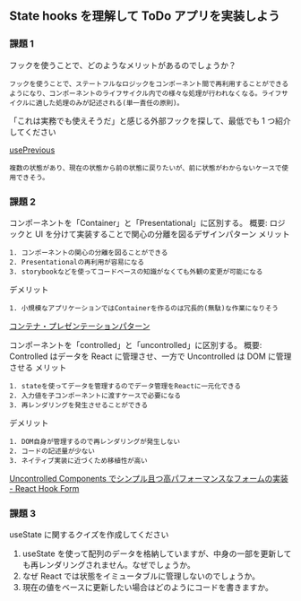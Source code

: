 ## State hooks を理解して ToDo アプリを実装しよう

### 課題 1

フックを使うことで、どのようなメリットがあるのでしょうか？

```
フックを使うことで、ステートフルなロジックをコンポーネント間で再利用することができるようになり、コンポーネントのライフサイクル内での様々な処理が行われなくなる。ライフサイクルに適した処理のみが記述される(単一責任の原則)。
```

「これは実務でも使えそうだ」と感じる外部フックを探して、最低でも 1 つ紹介してください

[usePrevious
](https://github.com/streamich/react-use/blob/master/docs/usePrevious.md)

```
複数の状態があり、現在の状態から前の状態に戻りたいが、前に状態がわからないケースで使用できそう。
```

### 課題 2

コンポーネントを「Container」と「Presentational」に区別する。
概要: ロジックと UI を分けて実装することで関心の分離を図るデザインパターン
メリット

```
1. コンポーネントの関心の分離を図ることができる
2. Presentationalの再利用が容易になる
3. storybookなどを使ってコードベースの知識がなくても外観の変更が可能になる
```

デメリット

```
1. 小規模なアプリケーションではContainerを作るのは冗長的(無駄)な作業になりそう
```

[コンテナ・プレゼンテーションパターン](https://zenn.dev/morinokami/books/learning-patterns-1/viewer/presentational-container-pattern)

コンポーネントを「controlled」と「uncontrolled」に区別する。
概要: Controlled はデータを React に管理させ、一方で Uncontrolled は DOM に管理させる
メリット

```
1. stateを使ってデータを管理するのでデータ管理をReactに一元化できる
2. 入力値を子コンポーネントに渡すケースで必要になる
3. 再レンダリングを発生させることができる
```

デメリット

```
1. DOM自身が管理するので再レンダリングが発生しない
2. コードの記述量が少ない
3. ネイティブ実装に近づくため移植性が高い
```

[Uncontrolled Components でシンプル且つ高パフォーマンスなフォームの実装 - React Hook Form](https://qiita.com/kotarella1110/items/da32add730e2b5451704)

### 課題 3

useState に関するクイズを作成してください

1. useState を使って配列のデータを格納していますが、中身の一部を更新しても再レンダリングされません。なぜでしょうか。
2. なぜ React では状態をイミュータブルに管理しないのでしょうか。
3. 現在の値をベースに更新したい場合はどのようにコードを書きますか。
